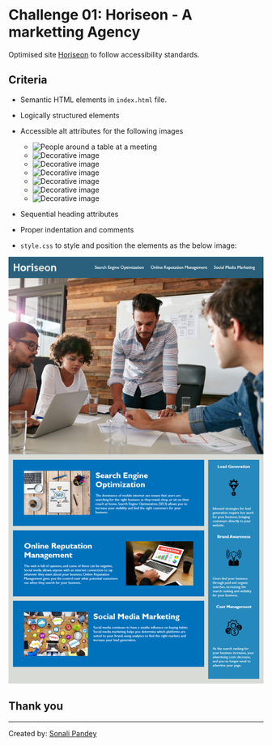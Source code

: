 # Challenge 01: Horiseon - A marketting Agency

Optimised site [Horiseon](https://sonali-pandey.github.io/Horiseon/) to follow accessibility standards.

## Criteria

* Semantic HTML elements in `index.html` file.

* Logically structured elements

* Accessible alt attributes for the following images

    * ![People around a table at a meeting](./assets/images/digital-marketing-meeting.jpg=200px)
    * ![Decorative image](./assets/images/brand-awareness.png=200px)
    * ![Decorative image](./assets/images/cost-management.png=200px)
    * ![Decorative image](./assets/images/lead-generation.png=200px)
    * ![Decorative image](./assets/images/online-reputation-management.jpg=200px)
    * ![Decorative image](./assets/images/search-engine-optimization.jpg=200px)
    * ![Decorative image](./assets/images/social-media-marketting.jpg=200px)


* Sequential heading attributes

* Proper indentation and comments

* `style.css` to style and position the elements as the below image:


![A webpage with main header displaying marketting agency name and navigation links, hero section with a marketting meeting image, content of the site below the meeting picture and benefits for the customer at the right side of the content](./assets/images/Horiseon-mockup.png)


## Thank you
---
Created by: [Sonali Pandey](github.com/sonali-pandey)
